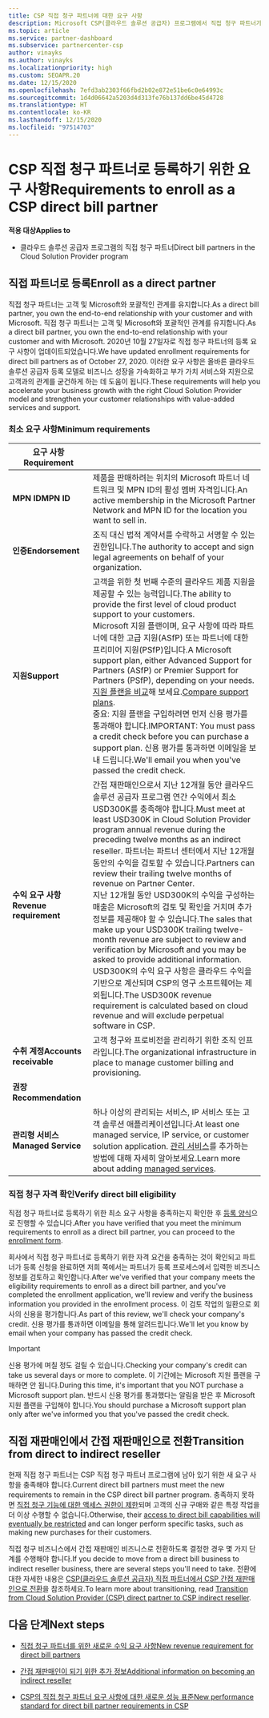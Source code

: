 ```yaml
---
title: CSP 직접 청구 파트너에 대한 요구 사항
description: Microsoft CSP(클라우드 솔루션 공급자) 프로그램에서 직접 청구 파트너가 되기 위해 최신 지원 및 서비스 요구 사항을 충족하는 방법을 알아봅니다.
ms.topic: article
ms.service: partner-dashboard
ms.subservice: partnercenter-csp
author: vinayks
ms.author: vinayks
ms.localizationpriority: high
ms.custom: SEOAPR.20
ms.date: 12/15/2020
ms.openlocfilehash: 7efd3ab2303f66fbd2b02e872e51be6c0e64993c
ms.sourcegitcommit: 1d4d06642a5203d4d313fe76b137dd6be45d4728
ms.translationtype: HT
ms.contentlocale: ko-KR
ms.lasthandoff: 12/15/2020
ms.locfileid: "97514703"
---
```

# <a name="requirements-to-enroll-as-a-csp-direct-bill-partner"></a><span data-ttu-id="93338-103">CSP 직접 청구 파트너로 등록하기 위한 요구 사항</span><span class="sxs-lookup"><span data-stu-id="93338-103">Requirements to enroll as a CSP direct bill partner</span></span>

<span data-ttu-id="93338-104">**적용 대상**</span><span class="sxs-lookup"><span data-stu-id="93338-104">**Applies to**</span></span>

- <span data-ttu-id="93338-105">클라우드 솔루션 공급자 프로그램의 직접 청구 파트너</span><span class="sxs-lookup"><span data-stu-id="93338-105">Direct bill partners in the Cloud Solution Provider program</span></span>

## <a name="enroll-as-a-direct-partner"></a><span data-ttu-id="93338-106">직접 파트너로 등록</span><span class="sxs-lookup"><span data-stu-id="93338-106">Enroll as a direct partner</span></span>

<span data-ttu-id="93338-107">직접 청구 파트너는 고객 및 Microsoft와 포괄적인 관계를 유지합니다.</span><span class="sxs-lookup"><span data-stu-id="93338-107">As a direct bill partner, you own the end-to-end relationship with your customer and with Microsoft.</span></span> <span data-ttu-id="93338-108">직접 청구 파트너는 고객 및 Microsoft와 포괄적인 관계를 유지합니다.</span><span class="sxs-lookup"><span data-stu-id="93338-108">As a direct bill partner, you own the end-to-end relationship with your customer and with Microsoft.</span></span> <span data-ttu-id="93338-109">2020년 10월 27일자로 직접 청구 파트너의 등록 요구 사항이 업데이트되었습니다.</span><span class="sxs-lookup"><span data-stu-id="93338-109">We have updated enrollment requirements for direct bill partners as of October 27, 2020.</span></span> <span data-ttu-id="93338-110">이러한 요구 사항은 올바른 클라우드 솔루션 공급자 등록 모델로 비즈니스 성장을 가속화하고 부가 가치 서비스와 지원으로 고객과의 관계를 굳건하게 하는 데 도움이 됩니다.</span><span class="sxs-lookup"><span data-stu-id="93338-110">These requirements will help you accelerate your business growth with the right Cloud Solution Provider model and strengthen your customer relationships with value-added services and support.</span></span>  

### <a name="minimum-requirements"></a><span data-ttu-id="93338-111">최소 요구 사항</span><span class="sxs-lookup"><span data-stu-id="93338-111">Minimum requirements</span></span>

|<span data-ttu-id="93338-112">**요구 사항**</span><span class="sxs-lookup"><span data-stu-id="93338-112">**Requirement**</span></span>|                |
|--------------------------------|--------------------------------------------------------------|
|<span data-ttu-id="93338-113">**MPN ID**</span><span class="sxs-lookup"><span data-stu-id="93338-113">**MPN ID**</span></span>   |<span data-ttu-id="93338-114">제품을 판매하려는 위치의 Microsoft 파트너 네트워크 및 MPN ID의 활성 멤버 자격입니다.</span><span class="sxs-lookup"><span data-stu-id="93338-114">An active membership in the Microsoft Partner Network and MPN ID for the location you want to sell in.</span></span>   |
|<span data-ttu-id="93338-115">**인증**</span><span class="sxs-lookup"><span data-stu-id="93338-115">**Endorsement**</span></span>   |<span data-ttu-id="93338-116">조직 대신 법적 계약서를 수락하고 서명할 수 있는 권한입니다.</span><span class="sxs-lookup"><span data-stu-id="93338-116">The authority to accept and sign legal agreements on behalf of your organization.</span></span>|
|<span data-ttu-id="93338-117">**지원**</span><span class="sxs-lookup"><span data-stu-id="93338-117">**Support**</span></span>   |<span data-ttu-id="93338-118">고객을 위한 첫 번째 수준의 클라우드 제품 지원을 제공할 수 있는 능력입니다.</span><span class="sxs-lookup"><span data-stu-id="93338-118">The ability to provide the first level of cloud product support to your customers.</span></span> <br/><span data-ttu-id="93338-119">Microsoft 지원 플랜이며, 요구 사항에 따라 파트너에 대한 고급 지원(ASfP) 또는 파트너에 대한 프리미어 지원(PSfP)입니다.</span><span class="sxs-lookup"><span data-stu-id="93338-119">A Microsoft support plan, either Advanced Support for Partners (ASfP) or Premier Support for Partners (PSfP), depending on your needs.</span></span> <span data-ttu-id="93338-120">[지원 플랜을 비교](https://partner.microsoft.com/support/partnersupport)해 보세요.</span><span class="sxs-lookup"><span data-stu-id="93338-120">[Compare support plans](https://partner.microsoft.com/support/partnersupport).</span></span><br/><span data-ttu-id="93338-121">중요: 지원 플랜을 구입하려면 먼저 신용 평가를 통과해야 합니다.</span><span class="sxs-lookup"><span data-stu-id="93338-121">IMPORTANT: You must pass a credit check before you can purchase a support plan.</span></span> <span data-ttu-id="93338-122">신용 평가를 통과하면 이메일을 보내 드립니다.</span><span class="sxs-lookup"><span data-stu-id="93338-122">We'll email you when you've passed the credit check.</span></span> |
|<span data-ttu-id="93338-123">**수익 요구 사항**</span><span class="sxs-lookup"><span data-stu-id="93338-123">**Revenue requirement**</span></span>|<span data-ttu-id="93338-124">간접 재판매인으로서 지난 12개월 동안 클라우드 솔루션 공급자 프로그램 연간 수익에서 최소 USD300K를 충족해야 합니다.</span><span class="sxs-lookup"><span data-stu-id="93338-124">Must meet at least USD300K in Cloud Solution Provider program annual revenue during the preceding twelve months as an indirect reseller.</span></span> <span data-ttu-id="93338-125">파트너는 파트너 센터에서 지난 12개월 동안의 수익을 검토할 수 있습니다.</span><span class="sxs-lookup"><span data-stu-id="93338-125">Partners can review their trailing twelve months of revenue on Partner Center.</span></span><br/><span data-ttu-id="93338-126">지난 12개월 동안 USD300K의 수익을 구성하는 매출은 Microsoft의 검토 및 확인을 거치며 추가 정보를 제공해야 할 수 있습니다.</span><span class="sxs-lookup"><span data-stu-id="93338-126">The sales that make up your USD300K trailing twelve-month revenue are subject to review and verification by Microsoft and you may be asked to provide additional information.</span></span> <span data-ttu-id="93338-127">USD300K의 수익 요구 사항은 클라우드 수익을 기반으로 계산되며 CSP의 영구 소프트웨어는 제외됩니다.</span><span class="sxs-lookup"><span data-stu-id="93338-127">The USD300K revenue requirement is calculated based on cloud revenue and will exclude perpetual software in CSP.</span></span>|
|<span data-ttu-id="93338-128">**수취 계정**</span><span class="sxs-lookup"><span data-stu-id="93338-128">**Accounts receivable**</span></span> |<span data-ttu-id="93338-129">고객 청구와 프로비전을 관리하기 위한 조직 인프라입니다.</span><span class="sxs-lookup"><span data-stu-id="93338-129">The organizational infrastructure in place to manage customer billing and provisioning.</span></span>|
|<span data-ttu-id="93338-130">**권장**</span><span class="sxs-lookup"><span data-stu-id="93338-130">**Recommendation**</span></span>|             |
|<span data-ttu-id="93338-131">**관리형 서비스**</span><span class="sxs-lookup"><span data-stu-id="93338-131">**Managed Service**</span></span>   |<span data-ttu-id="93338-132">하나 이상의 관리되는 서비스, IP 서비스 또는 고객 솔루션 애플리케이션입니다.</span><span class="sxs-lookup"><span data-stu-id="93338-132">At least one managed service, IP service, or customer solution application.</span></span> <span data-ttu-id="93338-133">[관리 서비스](https://partner.microsoft.com/business-opportunities/managed-services-provider)를 추가하는 방법에 대해 자세히 알아보세요.</span><span class="sxs-lookup"><span data-stu-id="93338-133">Learn more about adding [managed services](https://partner.microsoft.com/business-opportunities/managed-services-provider).</span></span>|


### <a name="verify-direct-bill-eligibility"></a><span data-ttu-id="93338-134">직접 청구 자격 확인</span><span class="sxs-lookup"><span data-stu-id="93338-134">Verify direct bill eligibility</span></span>

<span data-ttu-id="93338-135">직접 청구 파트너로 등록하기 위한 최소 요구 사항을 충족하는지 확인한 후 [등록 양식](https://partner.microsoft.com/pcv/register/joinnow/enrollmentwelcome/Reseller/migrate?cloudInstance=Global)으로 진행할 수 있습니다.</span><span class="sxs-lookup"><span data-stu-id="93338-135">After you have verified that you meet the minimum requirements to enroll as a direct bill partner, you can proceed to the [enrollment form](https://partner.microsoft.com/pcv/register/joinnow/enrollmentwelcome/Reseller/migrate?cloudInstance=Global).</span></span>

<span data-ttu-id="93338-136">회사에서 직접 청구 파트너로 등록하기 위한 자격 요건을 충족하는 것이 확인되고 파트너가 등록 신청을 완료하면 저희 쪽에서는 파트너가 등록 프로세스에서 입력한 비즈니스 정보를 검토하고 확인합니다.</span><span class="sxs-lookup"><span data-stu-id="93338-136">After we've verified that your company meets the eligibility requirements to enroll as a direct bill partner, and you've completed the enrollment application, we'll review and verify the business information you provided in the enrollment process.</span></span> <span data-ttu-id="93338-137">이 검토 작업의 일환으로 회사의 신용을 평가합니다.</span><span class="sxs-lookup"><span data-stu-id="93338-137">As part of this review, we'll check your company's credit.</span></span> <span data-ttu-id="93338-138">신용 평가를 통과하면 이메일을 통해 알려드립니다.</span><span class="sxs-lookup"><span data-stu-id="93338-138">We'll let you know by email when your company has passed the credit check.</span></span>
>[!IMPORTANT]
><span data-ttu-id="93338-139">신용 평가에 며칠 정도 걸릴 수 있습니다.</span><span class="sxs-lookup"><span data-stu-id="93338-139">Checking your company's credit can take us several days or more to complete.</span></span> <span data-ttu-id="93338-140">이 기간에는 Microsoft 지원 플랜을 구매하면 안 됩니다.</span><span class="sxs-lookup"><span data-stu-id="93338-140">During this time, it's important that you NOT purchase a Microsoft support plan.</span></span> <span data-ttu-id="93338-141">반드시 신용 평가를 통과했다는 알림을 받은 후 Microsoft 지원 플랜을 구입해야 합니다.</span><span class="sxs-lookup"><span data-stu-id="93338-141">You should purchase a Microsoft support plan only after we've informed you that you've passed the credit check.</span></span>

## <a name="transition-from-direct-to-indirect-reseller"></a><span data-ttu-id="93338-142">직접 재판매인에서 간접 재판매인으로 전환</span><span class="sxs-lookup"><span data-stu-id="93338-142">Transition from direct to indirect reseller</span></span>

<span data-ttu-id="93338-143">현재 직접 청구 파트너는 CSP 직접 청구 파트너 프로그램에 남아 있기 위한 새 요구 사항을 충족해야 합니다.</span><span class="sxs-lookup"><span data-stu-id="93338-143">Current direct bill partners must meet the new requirements to remain in the CSP direct bill partner program.</span></span> <span data-ttu-id="93338-144">충족하지 못하면 [직접 청구 기능에 대한 액세스 권한이 제한](restricted-direct-bill-capabilities.md)되며 고객의 신규 구매와 같은 특정 작업을 더 이상 수행할 수 없습니다.</span><span class="sxs-lookup"><span data-stu-id="93338-144">Otherwise, their [access to direct bill capabilities will eventually be restricted](restricted-direct-bill-capabilities.md) and can longer perform specific tasks, such as making new purchases for their customers.</span></span>

<span data-ttu-id="93338-145">직접 청구 비즈니스에서 간접 재판매인 비즈니스로 전환하도록 결정한 경우 몇 가지 단계를 수행해야 합니다.</span><span class="sxs-lookup"><span data-stu-id="93338-145">If you decide to move from a direct bill business to indirect reseller business, there are several steps you'll need to take.</span></span> <span data-ttu-id="93338-146">전환에 대한 자세한 내용은 [CSP(클라우드 솔루션 공급자) 직접 파트너에서 CSP 간접 재판매인으로 전환](transition-direct-to-indirect.md)을 참조하세요.</span><span class="sxs-lookup"><span data-stu-id="93338-146">To learn more about transitioning, read [Transition from Cloud Solution Provider (CSP) direct partner to CSP indirect reseller](transition-direct-to-indirect.md).</span></span>

## <a name="next-steps"></a><span data-ttu-id="93338-147">다음 단계</span><span class="sxs-lookup"><span data-stu-id="93338-147">Next steps</span></span>

- [<span data-ttu-id="93338-148">직접 청구 파트너를 위한 새로운 수익 요구 사항</span><span class="sxs-lookup"><span data-stu-id="93338-148">New revenue requirement for direct bill partners</span></span>](./announcements/2020-october.md#13)
 
- [<span data-ttu-id="93338-149">간접 재판매인이 되기 위한 추가 정보</span><span class="sxs-lookup"><span data-stu-id="93338-149">Additional information on becoming an indirect reseller</span></span>](https://assetsprod.microsoft.com/csp-directbill-to-indirect-transition.pdf)

- [<span data-ttu-id="93338-150">CSP의 직접 청구 파트너 요구 사항에 대한 새로운 성능 표준</span><span class="sxs-lookup"><span data-stu-id="93338-150">New performance standard for direct bill partner requirements in CSP</span></span>](https://partner.microsoft.comresources/collection/new-performance-standard-for-direct-bill-partner-requirements-in-csp#/)
